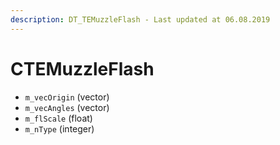 ```yaml
---
description: DT_TEMuzzleFlash - Last updated at 06.08.2019
---
```


# CTEMuzzleFlash


* `m_vecOrigin` (vector)
* `m_vecAngles` (vector)
* `m_flScale` (float)
* `m_nType` (integer)